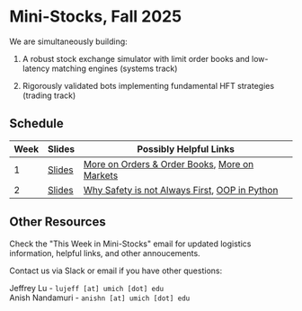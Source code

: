 # Mini-Stocks, Fall 2025

We are simultaneously building:

1. A robust stock exchange simulator with limit order books and low-latency matching engines (systems track)

2. Rigorously validated bots implementing fundamental HFT strategies (trading track)

## Schedule

| **Week** | **Slides** | **Possibly Helpful Links** |
| --- | --- | --- |
| 1 | [Slides](https://docs.google.com/presentation/d/1HSSzH2-Ufh5kkEwkgSWHgj7pwASMvR1moZHCOuUJHrI/edit?usp=sharing) | [More on Orders & Order Books](https://optiver.com/explainers/orders-and-the-order-book/), [More on Markets](https://optiver.com/explainers/how-todays-stock-markets-work/) |
| 2 | [Slides](https://docs.google.com/presentation/d/1iQEGbS9_VWsT1r3T91QMxpnYoqTcMY2HyWwkTVj0jI4/edit?usp=sharing) | [Why Safety is not Always First](https://www.snoyman.com/blog/type-safety-doesnt-matter/), [OOP in Python](https://realpython.com/python3-object-oriented-programming/) |

## Other Resources

Check the "This Week in Mini-Stocks" email for updated logistics information, helpful links, and other annoucements.

Contact us via Slack or email if you have other questions:

Jeffrey Lu - `lujeff [at] umich [dot] edu`
<br>
Anish Nandamuri - `anishn [at] umich [dot] edu`
